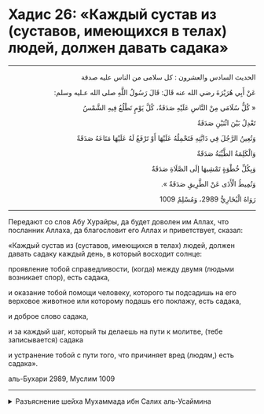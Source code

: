 <h1 class="hadith-header">Хадис 26: «Каждый сустав из (суставов, имеющихся в телах) людей, должен давать садака» </h1>

<hr>

<p class="arabic-text" dir="rtl">
الحديث السادس والعشرون :
كل سلامى من الناس عليه صدقة
</p>

<p class="arabic-text" dir="rtl">
عَنْ أَبِي هُرَيْرَةَ رضي الله عنه قَالَ: قَالَ رَسُولُ اللَّهِ صلى الله عـليه وسلم: 
</p>

<p class="arabic-text" dir="rtl">
« كُلُّ سُلَامَى مِنْ النَّاسِ عَلَيْهِ صَدَقَةٌ، كُلَّ يَوْمٍ تَطْلُعُ فِيهِ الشَّمْسُ
</p>

<p class="arabic-text" dir="rtl">
 تَعْدِلُ بَيْنَ اثْنَيْنِ صَدَقَةٌ
</p>

<p class="arabic-text" dir="rtl">
 وَتُعِينُ الرَّجُلَ فِي دَابَّتِهِ فَتَحْمِلُهُ عَلَيْهَا أَوْ تَرْفَعُ لَهُ عَلَيْهَا مَتَاعَهُ صَدَقَةٌ
</p>

<p class="arabic-text" dir="rtl">
 وَالْكَلِمَةُ الطَّيِّبَةُ صَدَقَةٌ
</p>

<p class="arabic-text" dir="rtl">
 وَبِكُلِّ خُطْوَةٍ تَمْشِيهَا إلَى الصَّلَاةِ صَدَقَةٌ
</p>

<p class="arabic-text" dir="rtl">
 وَتُمِيطُ الْأَذَى عَنْ الطَّرِيقِ صَدَقَةٌ ». 
</p>

<p class="arabic-subtext" dir="rtl">
رَوَاهُ الْبُخَارِيُّ 2989، وَمُسْلِمٌ 1009 
</p>

<hr>

<p class="russian-text">
Передают со слов Абу Хурайры, да будет доволен им Аллах, что посланник Аллаха, да благословит его Аллах и приветствует, сказал: 
</p>

<p class="russian-text">
«Каждый сустав из (суставов, имеющихся в телах) людей, должен давать садаку каждый день, в который восходит солнце: 
</p>

<p class="russian-text">
проявление тобой справедливости, (когда) между двумя (людьми возникает спор), есть садака, 
</p>

<p class="russian-text">
и оказание тобой помощи человеку, которого ты подсадишь на его верховое животное или которому подашь его поклажу, есть садака, 
</p>

<p class="russian-text">
и доброе слово садака, 
</p>

<p class="russian-text">
и за каждый шаг, который ты делаешь на пути к молитве, (тебе записывается) садака 
</p>

<p class="russian-text">
и устранение тобой с пути того, что причиняет вред (людям,) есть садака».
</p>

<p class="russian-subtext">
аль-Бухари 2989, Муслим 1009
</p>

<hr class="endline">

<details class="comments">
  <summary class="comments-title">Разъяснение шейха Мухаммада ибн Салих аль-Усаймина</summary>
  <p class="comments-text">Скоро...</p>
</details>